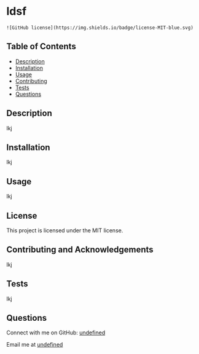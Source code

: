 # ldsf 

    ![GitHub license](https://img.shields.io/badge/license-MIT-blue.svg)

  ## Table of Contents
  - [Description](#description)
  - [Installation](#installation)
  - [Usage](#usage)
  - [Contributing](#contributing)
  - [Tests](#tests)
  - [Questions](#questions)

## Description 
  lkj

## Installation
  lkj

## Usage
  lkj

## License
  This project is licensed under the MIT license.

## Contributing and Acknowledgements
  lkj 

## Tests
  lkj

## Questions
  Connect with me on GitHub: [undefined](https://github.com/undefined) 

  Email me at [undefined](mailto:undefined)
  